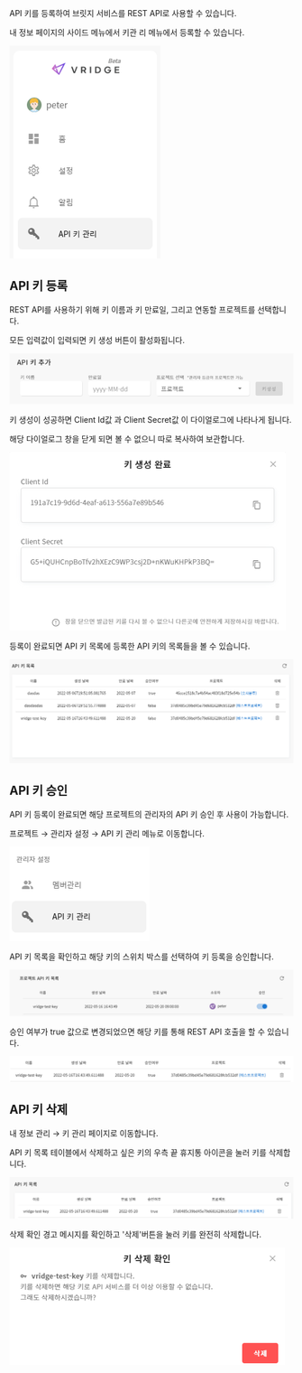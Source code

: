 API 키를 등록하여 브릿지 서비스를 REST API로 사용할 수 있습니다.

내 정보 페이지의 사이드 메뉴에서 키관 리 메뉴에서 등록할 수 있습니다.

  

![img1](https://raw.githubusercontent.com/vazilcompany/vridge-docs/main/guide/img/getting_started/key_management_01.png)  

  

API 키 등록
--------


  

REST API를 사용하기 위해 키 이름과 키 만료일, 그리고 연동할 프로젝트를 선택합니다.

모든 입력값이 입력되면 키 생성 버튼이 활성화됩니다.

![img1](https://raw.githubusercontent.com/vazilcompany/vridge-docs/main/guide/img/getting_started/key_management_02.png)  

  

  

키 생성이 성공하면 Client Id값 과 Client Secret값 이 다이얼로그에 나타나게 됩니다.

해당 다이얼로그 창을 닫게 되면 볼 수 없으니 따로 복사하여 보관합니다.

![img1](https://raw.githubusercontent.com/vazilcompany/vridge-docs/main/guide/img/getting_started/key_management_03.png)  

  

  

등록이 완료되면 API 키 목록에 등록한 API 키의 목록들을 볼 수 있습니다.

![img1](https://raw.githubusercontent.com/vazilcompany/vridge-docs/main/guide/img/getting_started/key_management_04.png)  

  

  

API 키 승인
--------


API 키 등록이 완료되면 해당 프로젝트의 관리자의 API 키 승인 후 사용이 가능합니다.

  

프로젝트 → 관리자 설정 → API 키 관리 메뉴로 이동합니다.

![img1](https://raw.githubusercontent.com/vazilcompany/vridge-docs/main/guide/img/getting_started/key_management_05.png)  

  

API 키 목록을 확인하고 해당 키의 스위치 박스를 선택하여 키 등록을 승인합니다.

![img1](https://raw.githubusercontent.com/vazilcompany/vridge-docs/main/guide/img/getting_started/key_management_06.png)  

  

  

승인 여부가 true 값으로 변경되었으면 해당 키를 통해 REST API 호출을 할 수 있습니다.

![img1](https://raw.githubusercontent.com/vazilcompany/vridge-docs/main/guide/img/getting_started/key_management_07.png)  

  

  

API 키 삭제
--------


내 정보 관리 → 키 관리 페이지로 이동합니다.

API 키 목록 테이블에서 삭제하고 싶은 키의 우측 끝 휴지통 아이콘을 눌러 키를 삭제합니다.

![img1](https://raw.githubusercontent.com/vazilcompany/vridge-docs/main/guide/img/getting_started/key_management_08.png)  

  

  

삭제 확인 경고 메시지를 확인하고 '삭제'버튼을 눌러 키를 완전히 삭제합니다.

![img1](https://raw.githubusercontent.com/vazilcompany/vridge-docs/main/guide/img/getting_started/key_management_09.png)  

